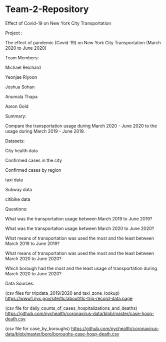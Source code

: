 # Team-2-Repository
Effect of Covid-19 on New York City Transportation

Project :

The effect of pandemic (Covid-19) on New York City Transportation (March 2020 to June 2020)


Team Members: 

Michael Reichard

Yeonjae Riyoon

Joshua Sohan

Anumala Thapa

Aaron Gold


Summary:

Compare the transportation usage during March  2020 - June 2020 to the usage during March 2019 - June 2019. 
	
Datasets: 

City health data

Confirmed cases in the city

Confirmed cases by region

taxi data 

Subway data

citibike data


Questions: 

What was the transportation usage between March 2019 to June 2019?

What was the transportation usage between March 2020 to June 2020?

What means of transportation was used the most and the least between March 2019 to June 2019?

What means of transportation was used the most and the least between March 2020 to June 2020?

Which borough had the most and the least usage of transportation during March 2020 to June 2020?


Data Sources:

(csv files for tripdata_2019/2020 and taxi_zone_lookup)
https://www1.nyc.gov/site/tlc/about/tlc-trip-record-data.page

(csv file for daily_counts_of_cases_hospitalizations_and_deaths)
https://github.com/nychealth/coronavirus-data/blob/master/case-hosp-death.csv

(csv file for case_by_boroughs)
https://github.com/nychealth/coronavirus-data/blob/master/boro/boroughs-case-hosp-death.csv
